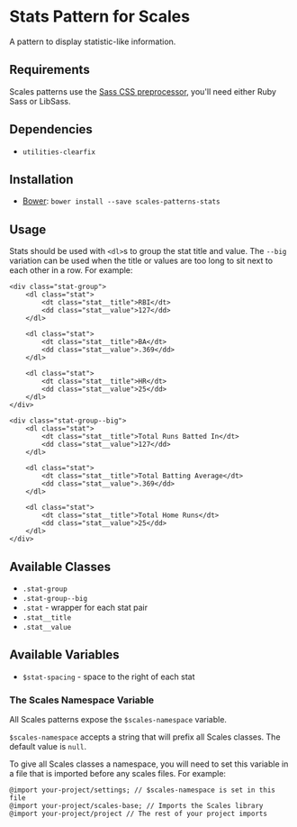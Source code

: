 # Stats Pattern for Scales

A pattern to display statistic-like information.

## Requirements

Scales patterns use the [Sass CSS preprocessor](http://sass-lang.com/), you'll need either Ruby Sass or LibSass.

## Dependencies

* `utilities-clearfix`

## Installation

* [Bower](http://bower.io/): `bower install --save scales-patterns-stats`

## Usage

Stats should be used with `<dl>`s to group the stat title and value. The `--big` variation can be used when the title or values are too long to sit next to each other in a row. For example:

```
<div class="stat-group">
    <dl class="stat">
        <dt class="stat__title">RBI</dt>
        <dd class="stat__value">127</dd>
    </dl>

    <dl class="stat">
        <dt class="stat__title">BA</dt>
        <dd class="stat__value">.369</dd>
    </dl>

    <dl class="stat">
        <dt class="stat__title">HR</dt>
        <dd class="stat__value">25</dd>
    </dl>
</div>
```
```
<div class="stat-group--big">
    <dl class="stat">
        <dt class="stat__title">Total Runs Batted In</dt>
        <dd class="stat__value">127</dd>
    </dl>

    <dl class="stat">
        <dt class="stat__title">Total Batting Average</dt>
        <dd class="stat__value">.369</dd>
    </dl>

    <dl class="stat">
        <dt class="stat__title">Total Home Runs</dt>
        <dd class="stat__value">25</dd>
    </dl>
</div>
```

## Available Classes

* `.stat-group`
* `.stat-group--big`
* `.stat` - wrapper for each stat pair
* `.stat__title`
* `.stat__value`

## Available Variables

* `$stat-spacing` - space to the right of each stat

### The Scales Namespace Variable

All Scales patterns expose the `$scales-namespace` variable.

`$scales-namespace` accepts a string that will prefix all Scales classes. The default value is `null`.

To give all Scales classes a namespace, you will need to set this variable in a file that is imported before any scales files. For example:

```
@import your-project/settings; // $scales-namespace is set in this file
@import your-project/scales-base; // Imports the Scales library
@import your-project/project // The rest of your project imports
```

